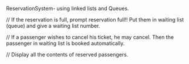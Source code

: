 ReservationSystem- using linked lists and Queues.

// If the reservation is full, prompt reservation full!! Put them in waiting list (queue) and give a waiting list number.


// If a passenger wishes to cancel his ticket, he may cancel. Then the passenger in waiting list is booked automatically.


// Display all the contents of reserved passengers.
